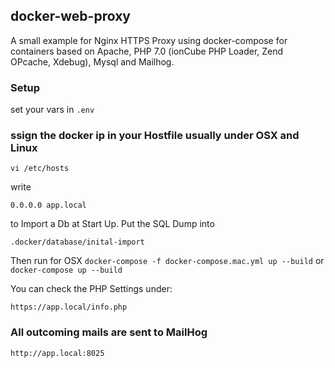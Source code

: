 ## docker-web-proxy
A small example for Nginx HTTPS Proxy using docker-compose 
for containers based on Apache, PHP 7.0 (ionCube PHP Loader, Zend OPcache, Xdebug), Mysql and Mailhog.

### Setup

set your vars in ``.env``

    
### ssign the docker ip in your Hostfile usually under OSX and Linux

    vi /etc/hosts
    
write

    0.0.0.0 app.local
    
to Import a Db at Start Up. Put the SQL Dump into

    .docker/database/inital-import

Then run for OSX ```docker-compose -f docker-compose.mac.yml up --build``` or ```docker-compose up --build```
    
You can check the PHP Settings under:
    
    https://app.local/info.php
    
### All outcoming mails are sent to MailHog ###
    
    http://app.local:8025
   